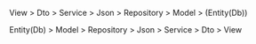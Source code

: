 View > Dto > Service > Json >  Repository > Model > (Entity(Db))

Entity(Db) > Model > Repository > Json > Service > Dto > View 
